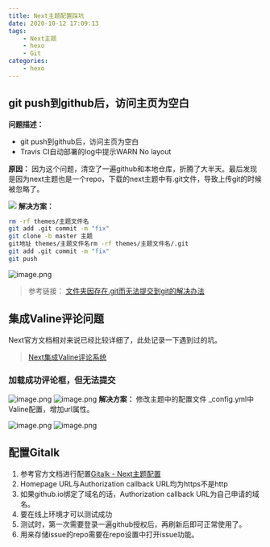 ```yaml
---
title: Next主题配置踩坑
date: 2020-10-12 17:09:13
tags:
    - Next主题
    - hexo
    - Git
categories:
    - hexo
---
```


## git push到github后，访问主页为空白
**问题描述：**
- git push到github后，访问主页为空白
- Travis CI自动部署的log中提示WARN No layout


**原因：**
因为这个问题，清空了一遍github和本地仓库，折腾了大半天。最后发现是因为next主题也是一个repo，下载的next主题中有.git文件，导致上传git的时候被忽略了。
<!--more-->
![](https://pic1.zhimg.com/v2-ce360b5ee451fcd9ad24d6b10935dde8_b.jpg)
**解决方案：**

```bash
rm -rf themes/主题文件名
git add .git commit -m "fix"
git clone -b master 主题
git地址 themes/主题文件名rm -rf themes/主题文件名/.git
git add .git commit -m "fix"
git push
```
![image.png](https://i.loli.net/2020/10/12/O5zsnLMTBbmAC4l.png)

> 参考链接：
> [文件夹因存在.git而无法提交到git的解决办法](https://www.cnblogs.com/reboot777/p/11164193.html)

## 集成Valine评论问题
Next官方文档相对来说已经比较详细了，此处记录一下遇到过的坑。
> [Next集成Valine评论系统](https://theme-next.js.org/docs/third-party-services/comments.html#Valine)
### 加载成功评论框，但无法提交
![image.png](https://i.loli.net/2020/10/12/y6eYsJk5MEx3fg9.png)
![image.png](https://i.loli.net/2020/10/12/1mcGCaKFXI93lQf.png)
**解决方案：**
修改主题中的配置文件 _config.yml中Valine配置，增加url属性。

![image.png](https://i.loli.net/2020/10/12/IEOtmFDQ2ReKo65.png)
![image.png](https://i.loli.net/2020/10/12/mNwuAjlSnvULGf4.png)

## 配置Gitalk
1. 参考官方文档进行配置[Gitalk - Next主题配置](https://theme-next.js.org/docs/third-party-services/comments.html#Gitalk)
2. Homepage URL与Authorization callback URL均为https不是http
3. 如果github.io绑定了域名的话，Authorization callback URL为自己申请的域名。
4. 要在线上环境才可以测试成功
5. 测试时，第一次需要登录一遍github授权后，再刷新后即可正常使用了。
6. 用来存储issue的repo需要在repo设置中打开issue功能。
